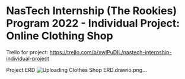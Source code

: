 # NasTech Internship (The Rookies) Program 2022 - Individual Project: Online Clothing Shop

Trello for project: https://trello.com/b/xwlPuDIL/nastech-internship-individual-project

Project ERD ![Uploading Clothes Shop ERD.drawio.png…]()

